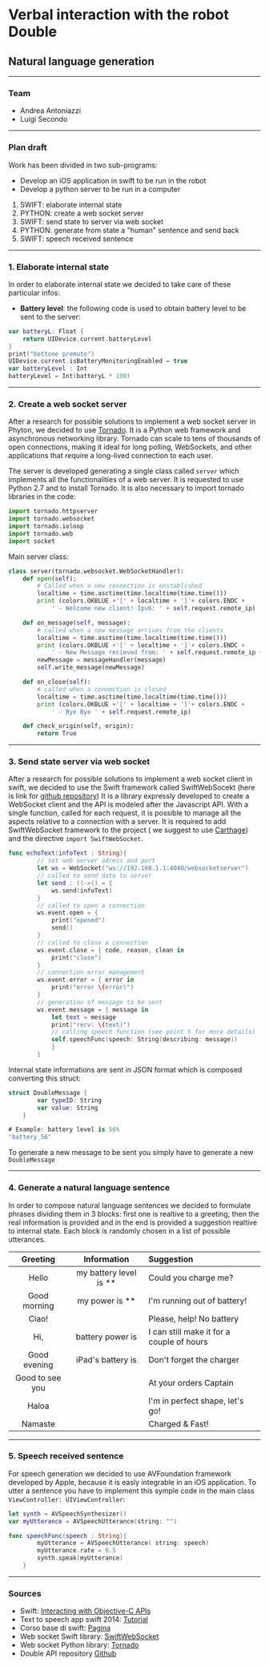 # Verbal interaction with the robot Double
## Natural language generation

---

### Team

* Andrea Antoniazzi
* Luigi Secondo

___

### Plan draft

Work has been divided in two sub-programs:
- Develop an iOS application in swift to be run in the robot
- Develop a python server to be run in a computer 

1. SWIFT: elaborate internal state
2. PYTHON: create a web socket server
3. SWIFT: send state to server via web socket
4. PYTHON: generate from state a "human" sentence and send back
5. SWIFT: speech received sentence

___

### 1. Elaborate internal state
In order to elaborate internal state we decided to take care of these particular infos:
* __Battery level__: the following code is used to obtain battery level to be sent to the server: 
```swift
var batteryL: Float {
    return UIDevice.current.batteryLevel
}
print("bottone premuto")
UIDevice.current.isBatteryMonitoringEnabled = true
var batteryLevel : Int
batteryLevel = Int(batteryL * 100)
```

___

### 2. Create a web socket server
After a research for possible solutions to implement a web socket server in Phyton, we decided to use [Tornado](http://www.tornadoweb.org/en/stable/). It is a Python web framework and asynchronous networking library. Tornado can scale to tens of thousands of open connections, making it ideal for long polling, WebSockets, and other applications that require a long-lived connection to each user.

The server is developed generating a single class called `server` which implements all the functionalities of a web server.
It is requested to use Python 2.7  and to install Tornado. It is also necessary to import tornado libraries in the code: 
```python
import tornado.httpserver
import tornado.websocket
import tornado.ioloop
import tornado.web
import socket
```
Main server class:
```python
class server(tornado.websocket.WebSocketHandler):
    def open(self):
        # Called when a new connection is enstablished
        localtime = time.asctime(time.localtime(time.time()))
        print (colors.OKBLUE +'[' + localtime + ']'+ colors.ENDC +
            ' - Welcome new client! Ipv6: ' + self.request.remote_ip)

    def on_message(self, message):
        # called when a new message arrives from the clients
        localtime = time.asctime(time.localtime(time.time()))
        print (colors.OKBLUE +'[' + localtime + ']'+ colors.ENDC +
            ' - New Message recieved from: ' + self.request.remote_ip + ' -> ' + message)
        newMessage = messageHandler(message)
        self.write_message(newMessage)

    def on_close(self):
        # called when a connection is closed
        localtime = time.asctime(time.localtime(time.time()))
        print (colors.OKBLUE +'[' + localtime + ']'+ colors.ENDC +
            ' - Bye Bye ' + self.request.remote_ip)

    def check_origin(self, origin):
        return True
```

___

### 3. Send state server via web socket

After a research for possible solutions to implement a web socket client in swift, we decided to use the Swift framework called SwiftWebSocekt (here is link for [github repository](https://github.com/tidwall/SwiftWebSocket))
It is a library expressly developed to create a WebSocket client and the API is modeled after the Javascript API.
With a single function, called for each request, it is possible to manage all the aspects relative to a connection with a server.
It is required to add SwiftWebSocket framework to the project ( we suggest to use [Carthage](https://github.com/Carthage/Carthage)) and the directive `import SwiftWebSocket`.
```swift
func echoText(infoText : String){
        // set web server adress and port 
        let ws = WebSocket("ws://192.168.1.1:4040/websocketserver")
        // called to send data to server
        let send : ()->() = {
            ws.send(infoText)
        }
        // called to open a connection
        ws.event.open = {
            print("opened")
            send()
        }
        // called to close a connection
        ws.event.close = { code, reason, clean in
            print("close")
        }
        // connection error management
        ws.event.error = { error in
            print("error \(error)")
        }
        // generation of message to be sent
        ws.event.message = { message in
            let text = message
            print("recv: \(text)")
            // calling speech function (see point 5 for more details)
            self.speechFunc(speech: String(describing: message))
            }
        }
```
Internal state informations are sent in JSON format which is composed converting this struct:
```swift
struct DoubleMessage {
        var typeID: String
        var value: String
    }

# Example: battery level is 56%
"battery_56"
```
To generate a new message to be sent you simply have to generate a new `DoubleMessage`
___

### 4. Generate a natural language sentence

In order to compose natural language sentences we decided to formulate phrases dividing them in 3 blocks: first one is realtive to a greeting, then the real information is provided and in the end is provided a suggestion realtive to internal state. Each block is randomly chosen in a list of possible utterances.

| Greeting | Information | Suggestion |
|:------:|:-----:|:----------|
| Hello | my battery level is ** | Could you charge me? |
| Good morning | my power is ** | I'm running out of battery! |
| Ciao! |  | Please, help! No battery |
| Hi, | battery power is | I can still make it for a couple of hours |
| Good evening | iPad's battery is | Don't forget the charger |
| Good to see you |  | At your orders Captain |
| Haloa |  | I'm in perfect shape, let's go! |
| Namaste |  | Charged & Fast! |
___

### 5. Speech received sentence

For speech generation we decided to use AVFoundation framework developed by Apple, because it is easly integrable in an iOS application. To utter a sentence you have to implement this symple code in the main class `ViewController: UIViewController`:
```swift
let synth = AVSpeechSynthesizer()
var myUtterance = AVSpeechUtterance(string: "")

func speechFunc(speech : String){
        myUtterance = AVSpeechUtterance( string: speech)
        myUtterance.rate = 0.5
        synth.speak(myUtterance)
    }
```
___

### Sources
* Swift: [Interacting with Objective-C APIs](https://developer.apple.com/library/content/documentation/Swift/Conceptual/BuildingCocoaApps/InteractingWithObjective-CAPIs.html#//apple_ref/doc/uid/TP40014216-CH4-ID35)
* Text to speech app swift 2014: [Tutorial](https://code.tutsplus.com/tutorials/create-a-text-to-speech-app-with-swift--cms-22229)
* Corso base di swift: [Pagina](https://www.xcoding.it/lezione/programmazione-ad-oggetti-in-swift/)
* Web socket Swift library: [SwiftWebSocket](https://github.com/tidwall/SwiftWebSocket)
* Web socket Python library: [Tornado](http://www.tornadoweb.org/en/stable/)
* Double API repository [Github](https://github.com/doublerobotics/Basic-Control-SDK-iOS)
